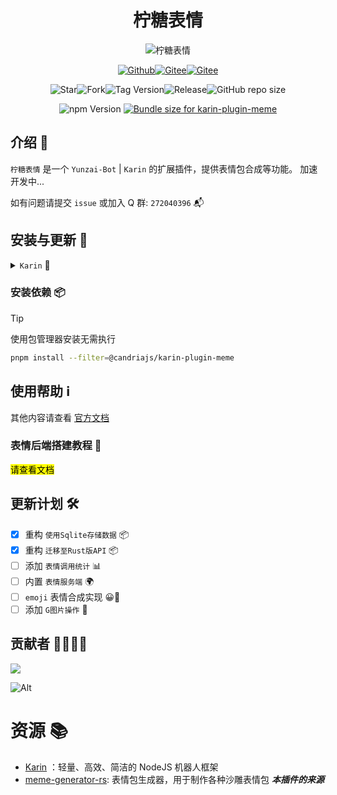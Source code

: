 # <h1 align="center">柠糖表情</h1>

<div align="center">
<img src="https://count.kjchmc.cn/get/@karin-plugin-meme?theme=moebooru" alt="柠糖表情">

<a href="https://github.com/ClarityJS/karin-plugin-meme"><img src="https://img.shields.io/badge/Github-柠糖表情-black?style=flat-square&logo=github" alt="Github"></a><a href="https://github.com/KarinJS/Karin"><img src="https://badgen.net/npm/v/node-karin?label=Karin" alt="Gitee"></a><a href="https://qm.qq.com/q/gBs8Ri3nIQ"><img src="https://img.shields.io/badge/group-272040396-blue" alt="Gitee"></a>

<img alt="Star" src="https://badgen.net/github/stars/ClarityJS/karin-plugin-meme"><img alt="Fork" src="https://badgen.net/github/forks/ClarityJS/karin-plugin-meme"><img alt="Tag Version" src="https://badgen.net/github/tag/ClarityJS/karin-plugin-meme"><img alt="Release" src="https://badgen.net/github/release/ClarityJS/karin-plugin-meme/stable"><img alt="GitHub repo size" src="https://img.shields.io/github/repo-size/ClarityJS/karin-plugin-meme">

<img src="https://badgen.net/npm/v/karin-plugin-meme?label=karin-plugin-meme" alt="npm Version">
<a href="https://pkg-size.dev/karin-plugin-meme@beta"><img src="https://pkg-size.dev/badge/bundle/1606131" title="Bundle size for karin-plugin-meme"></a>
</div>

## 介绍 📝
`柠糖表情` 是一个 `Yunzai-Bot` | `Karin` 的扩展插件，提供表情包合成等功能。
加速开发中...

如有问题请提交 `issue` 或加入 Q 群: `272040396` 📬

## 安装与更新 🔧

<details>
  <summary><code>Karin</code> 🤖</summary>
    <details>
    <summary>使用 <code>Github</code> 🐙</summary>

```bash
git clone --depth=1 -b build https://github.com/CandriaJS/karin-plugin-meme ./plugins/karin-plugin-meme/
```
  </details>

  <details>
    <summary>使用 <code>Github</code> 镜像 🌐</summary>

```bash
git clone --depth=1 -b build https://gh.wuliya.xin/https://github.com/CandriaJS/karin-plugin-meme ./plugins/karin-plugin-meme/
```

  </details>
    <details>
    <summary>使用 <code>包管理器</code> 📦</summary>

```bash
pnpm add @candriajs/karin-plugin-meme@latest -w
```

  </details>
</details>

### 安装依赖 📦

>[!TIP]
> 使用包管理器安装无需执行

```bash
pnpm install --filter=@candriajs/karin-plugin-meme
```

## 使用帮助 ℹ️
其他内容请查看 [官方文档](https://docs.wuliya.cn)

### 表情后端搭建教程 🌟
<mark>请查看文档</mark>

## 更新计划 🛠

- [x] 重构 `使用Sqlite存储数据` 📦
- [x] 重构 `迁移至Rust版API` 📦
- [ ] 添加 `表情调用统计` 📊
- [ ] 内置 `表情服务端` 🌍
- [ ] `emoji` 表情合成实现 😀🌈
- [ ] 添加 `G图片操作` 🔄

## 贡献者 👨‍💻👩‍💻

<a href="https://github.com/CandriaJS/karin-plugin-meme/graphs/contributors">
  <img src="https://contrib.rocks/image?repo=CandriaJS/karin-plugin-meme" />
</a>

![Alt](https://repobeats.axiom.co/api/embed/73df3435008d412e567482e27446e9467c7f9007.svg "Repobeats analytics image")

# 资源 📚

- [Karin](https://github.com/KarinJS/Karin) ：轻量、高效、简洁的 NodeJS 机器人框架
- [meme-generator-rs](https://github.com/MeetWq/meme-generator-rs): 表情包生成器，用于制作各种沙雕表情包 ***本插件的来源***
